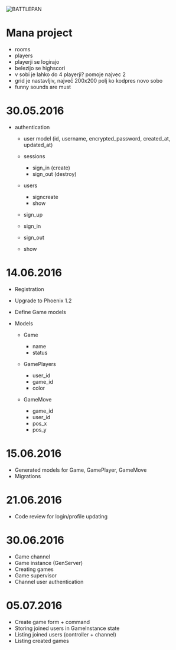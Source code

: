 ![BATTLEPAN](https://s-media-cache-ak0.pinimg.com/736x/f4/9f/9c/f49f9c8fda9c6443efe389989aeb04f9.jpg)

# Mana project
* rooms
* players
* playerji se logirajo
* belezijo se highscori
* v sobi je lahko do 4 playerji? pomoje najvec 2
* grid je nastavljiv, največ 200x200 polj ko kodpres novo sobo
* funny sounds are must

# 30.05.2016

* authentication
  * user model (id, username, encrypted_password, created_at, updated_at)

  * sessions
    * sign_in (create)
    * sign_out (destroy)
  * users
    * signcreate
    * show

  * sign_up
  * sign_in
  * sign_out
  * show


# 14.06.2016

* Registration
* Upgrade to Phoenix 1.2
* Define Game models

* Models
  * Game
    * name
    * status

  * GamePlayers
    * user_id
    * game_id
    * color

  * GameMove
    * game_id
    * user_id
    * pos_x
    * pos_y

# 15.06.2016

 * Generated models for Game, GamePlayer, GameMove
 * Migrations

 # 21.06.2016

 * Code review for login/profile updating

# 30.06.2016

* Game channel
* Game instance (GenServer)
* Creating games
* Game supervisor
* Channel user authentication

# 05.07.2016

* Create game form + command
* Storing joined users in GameInstance state
* Listing joined users (controller + channel)
* Listing created games
